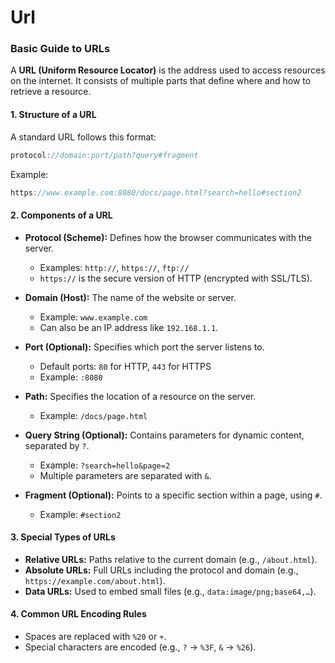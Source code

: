 # Url

### Basic Guide to URLs

A **URL (Uniform Resource Locator)** is the address used to access resources on the internet. It consists of multiple parts that define where and how to retrieve a resource.

#### **1. Structure of a URL**

A standard URL follows this format:

```c
protocol://domain:port/path?query#fragment
```

Example:

```c
https://www.example.com:8080/docs/page.html?search=hello#section2
```

#### **2. Components of a URL**

- **Protocol (Scheme):** Defines how the browser communicates with the server.
		
	- Examples: `http://`, `https://`, `ftp://`
	- `https://` is the secure version of HTTP (encrypted with SSL/TLS).

- **Domain (Host):** The name of the website or server.
		
	- Example: `www.example.com`
	- Can also be an IP address like `192.168.1.1`.

- **Port (Optional):** Specifies which port the server listens to.
		
	- Default ports: `80` for HTTP, `443` for HTTPS
	- Example: `:8080`

- **Path:** Specifies the location of a resource on the server.
		
	- Example: `/docs/page.html`

- **Query String (Optional):** Contains parameters for dynamic content, separated by `?`.
		
	- Example: `?search=hello&page=2`
	- Multiple parameters are separated with `&`.

- **Fragment (Optional):** Points to a specific section within a page, using `#`.		
	- Example: `#section2`

#### **3. Special Types of URLs**

- **Relative URLs:** Paths relative to the current domain (e.g., `/about.html`).
- **Absolute URLs:** Full URLs including the protocol and domain (e.g., `https://example.com/about.html`).
- **Data URLs:** Used to embed small files (e.g., `data:image/png;base64,…`).

#### **4. Common URL Encoding Rules**

- Spaces are replaced with `%20` or `+`.
- Special characters are encoded (e.g., `?` → `%3F`, `&` → `%26`).
